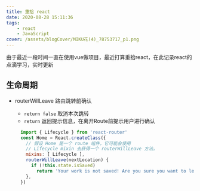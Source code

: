 ```yaml
---
title: 重拾 react
date: 2020-08-28 15:11:36
tags:
    - react
    - JavaScript
cover: /assets/blogCover/MIKU花(4)_78753717_p1.png
---
```


  由于最近一段时间一直在使用vue做项目，最近打算重拾react，在此记录react的点滴学习，实时更新

## 生命周期

  * routerWillLeave 路由跳转前确认

    * `return false` 取消本次跳转
    * `return` 返回提示信息，在离开Route前提示用户进行确认

    ~~~js
      import { Lifecycle } from 'react-router'
      const Home = React.createClass({
        // 假设 Home 是一个 route 组件，它可能会使用
        // Lifecycle mixin 去获得一个 routerWillLeave 方法。
        mixins: [ Lifecycle ],
        routerWillLeave(nextLocation) {
          if (!this.state.isSaved)
            return 'Your work is not saved! Are you sure you want to leave'
        },
      })
    ~~~
    